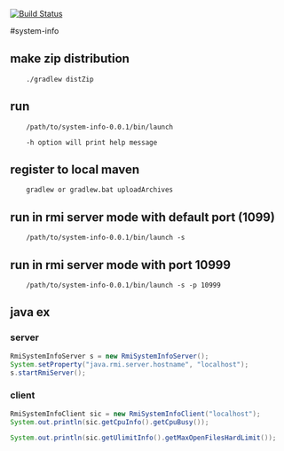 [![Build Status](https://travis-ci.org/angelndevil2/system-info.svg?branch=master)](https://travis-ci.org/angelndevil2/system-info)

#system-info

## make zip distribution

        ./gradlew distZip

## run

        /path/to/system-info-0.0.1/bin/launch
        
        -h option will print help message

## register to local maven

        gradlew or gradlew.bat uploadArchives

## run in rmi server mode with default port (1099)

        /path/to/system-info-0.0.1/bin/launch -s
        
## run in rmi server mode with port 10999

        /path/to/system-info-0.0.1/bin/launch -s -p 10999
        
## java ex

### server
```java
RmiSystemInfoServer s = new RmiSystemInfoServer();
System.setProperty("java.rmi.server.hostname", "localhost");
s.startRmiServer();
```
### client
```java
RmiSystemInfoClient sic = new RmiSystemInfoClient("localhost");
System.out.println(sic.getCpuInfo().getCpuBusy());

System.out.println(sic.getUlimitInfo().getMaxOpenFilesHardLimit());
```
        
